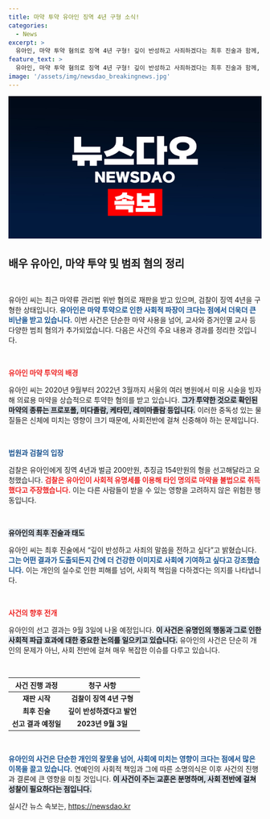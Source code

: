 ```yaml
---
title: 마약 투약 유아인 징역 4년 구형 소식!
categories:
  - News
excerpt: >
  유아인, 마약 투약 혐의로 징역 4년 구형! 깊이 반성하고 사죄하겠다는 최후 진술과 함께, 5억 원 규모의 불법 투약 사건의 전말은? 9월 3일 결과 발표, 대중의 이목이 집중되고 있다.
feature_text: >
  유아인, 마약 투약 혐의로 징역 4년 구형! 깊이 반성하고 사죄하겠다는 최후 진술과 함께, 5억 원 규모의 불법 투약 사건의 전말은? 9월 3일 결과 발표, 대중의 이목이 집중되고 있다.
image: '/assets/img/newsdao_breakingnews.jpg'
---
```


<p><img src="/assets/img/newsdao_breakingnews.jpg" alt="firstkoreanews 속보" /></p>

<h2 data-ke-size="size26">배우 유아인, 마약 투약 및 범죄 혐의 정리</h2>

<p data-ke-size="size16">&nbsp;</p>

<p>유아인 씨는 최근 마약류 관리법 위반 혐의로 재판을 받고 있으며, 검찰이 징역 4년을 구형한 상태입니다. <b><span style="color: #1a5490;">유아인은 마약 투약으로 인한 사회적 파장이 크다는 점에서 더욱더 큰 비난을 받고 있습니다.</span></b> 이번 사건은 단순한 마약 사용을 넘어, 교사와 증거인멸 교사 등 다양한 범죄 혐의가 추가되었습니다. 다음은 사건의 주요 내용과 경과를 정리한 것입니다.</p>

<p data-ke-size="size16">&nbsp;</p>

<p><b><span style="color: #ee2323;">유아인 마약 투약의 배경</span></b></p>

<p>유아인 씨는 2020년 9월부터 2022년 3월까지 서울의 여러 병원에서 미용 시술을 빙자해 의료용 마약을 상습적으로 투약한 혐의를 받고 있습니다. <b><span style="background-color: #21538527;">그가 투약한 것으로 확인된 마약의 종류는 프로포폴, 미다졸람, 케타민, 레미마졸람 등입니다.</span></b> 이러한 중독성 있는 물질들은 신체에 미치는 영향이 크기 때문에, 사회전반에 걸쳐 신중해야 하는 문제입니다.</p>

<p data-ke-size="size16">&nbsp;</p>

<p><b><span style="color: #1a5490;">법원과 검찰의 입장</span></b></p>

<p>검찰은 유아인에게 징역 4년과 벌금 200만원, 추징금 154만원의 형을 선고해달라고 요청했습니다. <b><span style="color: #ee2323;">검찰은 유아인이 사회적 유명세를 이용해 타인 명의로 마약을 불법으로 취득했다고 주장했습니다.</span></b> 이는 다른 사람들이 받을 수 있는 영향을 고려하지 않은 위험한 행동입니다.</p>

<p data-ke-size="size16">&nbsp;</p>

<p><b><span style="background-color: #21538527;">유아인의 최후 진술과 태도</span></b></p>

<p>유아인 씨는 최후 진술에서 “깊이 반성하고 사죄의 말씀을 전하고 싶다”고 밝혔습니다. <b><span style="color: #1a5490;">그는 어떤 결과가 도출되든지 간에 더 건강한 이미지로 사회에 기여하고 싶다고 강조했습니다.</span></b> 이는 개인의 실수로 인한 피해를 넘어, 사회적 책임을 다하겠다는 의지를 나타냅니다.</p>

<p data-ke-size="size16">&nbsp;</p>

<p><b><span style="color: #ee2323;">사건의 향후 전개</span></b></p>

<p>유아인의 선고 결과는 9월 3일에 나올 예정입니다. <b><span style="background-color: #21538527;">이 사건은 유명인의 행동과 그로 인한 사회적 파급 효과에 대한 중요한 논의를 일으키고 있습니다.</span></b> 유아인의 사건은 단순히 개인의 문제가 아닌, 사회 전반에 걸쳐 매우 복잡한 이슈를 다루고 있습니다.</p>

<p data-ke-size="size16">&nbsp;</p>

<p><?xml version="1.0" encoding="UTF-8"?></p>

<table style="width:100%; border-collapse:collapse;">
  <thead>
    <tr>
      <th style="text-align: center;">사건 진행 과정</th>
      <th style="text-align: center;">청구 사항</th>
    </tr>
  </thead>
  <tbody>
    <tr>
      <td style="text-align: center; height: 17px;"><b>재판 시작</b></td>
      <td style="text-align: center; height: 17px;"><b>검찰이 징역 4년 구형</b></td>
    </tr>
    <tr>
      <td style="text-align: center; height: 17px;"><b>최후 진술</b></td>
      <td style="text-align: center; height: 17px;"><b>깊이 반성하겠다고 발언</b></td>
    </tr>
    <tr>
      <td style="text-align: center; height: 17px;"><b>선고 결과 예정일</b></td>
      <td style="text-align: center; height: 17px;"><b>2023년 9월 3일</b></td>
    </tr>
  </tbody>
</table>

<p data-ke-size="size16">&nbsp;</p>

<p><b><span style="color: #1a5490;">유아인의 사건은 단순한 개인의 잘못을 넘어, 사회에 미치는 영향이 크다는 점에서 많은 이목을 끌고 있습니다.</span></b> 연예인의 사회적 책임과 그에 따른 소명의식은 이후 사건의 진행과 결론에 큰 영향을 미칠 것입니다. <b><span style="background-color: #21538527;">이 사건이 주는 교훈은 분명하며, 사회 전반에 걸쳐 성찰이 필요하다는 점입니다.</span></b></p>
실시간 뉴스 속보는, <a href="https://newsdao.kr" rel="dofollow">https://newsdao.kr</a>


